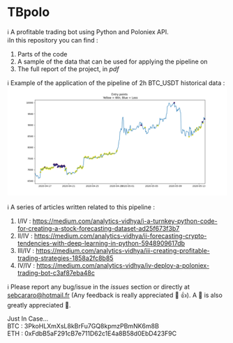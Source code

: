 # TBpolo
:information_source: A profitable trading bot using Python and Poloniex API. </br>
:information_source:In this repository you can find : </br>
1. Parts of the code
1. A sample of the data that can be used for applying the pipeline on
1. The full report of the project, in <i>pdf</i>

:information_source: Example of the application of the pipeline of 2h BTC_USDT historical data : </br>
![Illustrative image](img/Cover_Pic2.PNG)

:information_source: A series of articles written related to this pipeline : </br>
1. I/IV : https://medium.com/analytics-vidhya/i-a-turnkey-python-code-for-creating-a-stock-forecasting-dataset-ad25f673f3b7
1. II/IV : https://medium.com/analytics-vidhya/ii-forecasting-crypto-tendencies-with-deep-learning-in-python-5948909617db
1. III/IV : https://medium.com/analytics-vidhya/iii-creating-profitable-trading-strategies-1858a2fc8b85
1. IV/IV : https://medium.com/analytics-vidhya/iv-deploy-a-poloniex-trading-bot-c3af87eba48c

:information_source: Please report any bug/issue in the *issues* section or directly at sebcararo@hotmail.fr (Any feedback is really appreciated :speech_balloon: :+1:). A :star2: is also greatly appreciated :raised_hands:. </br>

Just In Case... </br>
BTC : 3PkoHLXmXsL8kBrFu7GQ8kpmzPBmNK6m8B </br>
ETH : 0xFdbB5aF291cB7e711D62c1E4a8B58d0EbD423F9C </br>
